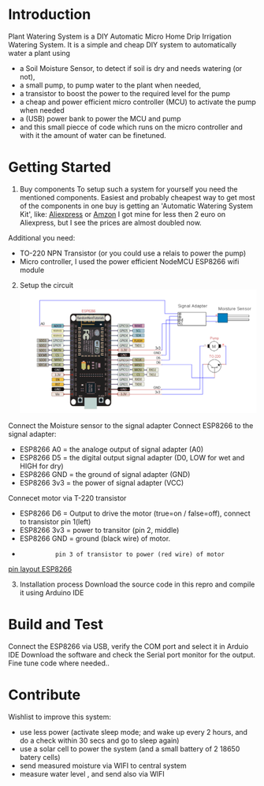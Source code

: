# Introduction 
Plant Watering System is a DIY Automatic Micro Home Drip Irrigation Watering System.
It is a simple and cheap DIY system to automatically water a plant using 
- a Soil Moisture Sensor, to detect if soil is dry and needs watering (or not),
- a small pump, to pump water to the plant when needed,
- a transistor to boost the power to the required level for the pump
- a cheap and power efficient micro controller (MCU) to activate the pump when needed
- a (USB) power bank to power the MCU and pump
- and this small piecce of code which runs on the micro controller and with it the amount of water can be finetuned.


# Getting Started
1. Buy components
To setup such a system for yourself you need the mentioned components. 
Easiest and probably cheapest way to get most of the components in one buy is getting an 'Automatic Watering System Kit', like:
[Aliexpress](https://www.aliexpress.com/item/1005003092397460.html?spm=a2g0o.productlist.0.0.76a2273eWvJQFe&algo_pvid=e7e86a76-c40e-402d-901a-dcb389c79a8f&algo_exp_id=e7e86a76-c40e-402d-901a-dcb389c79a8f-6&pdp_ext_f=%7B%22sku_id%22%3A%2212000024031784013%22%7D&pdp_pi=-1%3B3.44%3B-1%3B-1%40salePrice%3BEUR%3Bsearch-mainSearch) or
[Amzon](https://www.amazon.com/WayinTop-Automatic-Irrigation-Watering-Capacitive/dp/B07TLRYGT1/ref=sr_1_24?crid=3L9IK859UHVNY&keywords=Automatic+Watering+System+Kit&qid=1645360150&sprefix=automatic+watering+system+kit%2Caps%2C131&sr=8-24)
I got mine for less then 2 euro on Aliexpress, but I see the prices are almost doubled now.

Additional you need:
- TO-220 NPN Transistor (or you could use a relais to power the pump)
- Micro controller, I used the power efficient NodeMCU ESP8266 wifi module

2. Setup the circuit
![Schema](/Images/Schema.png)

Connect the Moisture sensor to the signal adapter
Connect ESP8266 to the signal adapter:
- ESP8266 A0  = the analoge output of signal adapter (A0)
- ESP8266 D5  = the digital output signal adapter (D0, LOW for wet and HIGH for dry)
- ESP8266 GND = the ground of signal adapter (GND)
- ESP8266 3v3 = the power of signal adapter (VCC)

Connecet motor via T-220 transistor
- ESP8266 D6  = Output to drive the motor (true=on / false=off), connect to transistor pin 1(left)
- ESP8266 3v3 = power to transitor (pin 2, middle)
- ESP8266 GND = ground (black wire) of motor.
-               pin 3 of transistor to power (red wire) of motor

[pin layout ESP8266](https://i2.wp.com/randomnerdtutorials.com/wp-content/uploads/2019/05/ESP8266-NodeMCU-kit-12-E-pinout-gpio-pin.png?resize=817%2C542&quality=100&strip=all&ssl=1)


3.	Installation process
Download the source code in this repro and compile it using Arduino IDE


# Build and Test
Connect the ESP8266 via USB, verify the COM port and select it in Arduio IDE
Download the software and check the Serial port monitor for the output.
Fine tune code where needed.. 

# Contribute
Wishlist to improve this system:
- use less power (activate sleep mode; and wake up every 2 hours, and do a check within 30 secs and go to sleep again)
- use a solar cell to power the system (and a small battery of 2 18650 batery cells)  
- send measured moisture via WIFI to central system
- measure water level , and send also via WIFI
